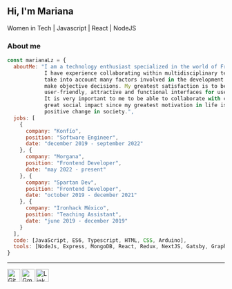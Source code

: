 ## Hi, I'm Mariana
Women in Tech | Javascript | React | NodeJS
### About me
```javascript
const marianaLz = {
  aboutMe: "I am a technology enthusiast specialized in the world of Frontend Web Development. 
            I have experience collaborating within multidisciplinary teams, which allows me to 
            take into account many factors involved in the development to propose solutions and 
            make objective decisions. My greatest satisfaction is to be able to create 
            user-friendly, attractive and functional interfaces for users.
            It is very important to me to be able to collaborate with companies that generate 
            great social impact since my greatest motivation in life is to contribute to a 
            positive change in society.",
  jobs: [
    {
      company: "Konfío",
      position: "Software Engineer",
      date: "december 2019 - september 2022"
    }, {
      company: "Morgana",
      position: "Frontend Developer",
      date: "may 2022 - present"
    }, {
      company: "Spartan Dev",
      position: "Frontend Developer",
      date: "october 2019 - december 2021"
    }, {
      company: "Ironhack México",
      position: "Teaching Assistant",
      date: "june 2019 - december 2019"
    }
  ],
  code: [JavaScript, ES6, Typescript, HTML, CSS, Arduino],
  tools: [NodeJs, Express, MongoDB, React, Redux, NextJS, Gatsby, GraphQL, Git, Jest, TestingLibrary]
}
```
___
<a href="https://github.com/marianaLz">
  <img align="left" alt="GitHub" width="30px" src="https://img.icons8.com/fluent/48/000000/github.png"/>
</a>
<a href="mailto:marianaglp15@gmail.com">
  <img align="left" alt="Gmail" width="30px" src="https://img.icons8.com/fluent/48/000000/gmail.png"/>
</a>
<a href="https://www.linkedin.com/in/marianalz">
  <img align="left" alt="LinkedIn" width="30px" src="https://img.icons8.com/color/48/000000/linkedin.png" />
</a>
